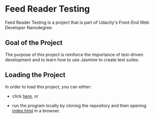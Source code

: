 # Feed Reader Testing

Feed Reader Testing is a project that is part of Udacity's Front-End Web Developer Nanodegree.

## Goal of the Project

The purpose of this project is reinforce the importance of test-driven development and to learn how to use Jasmine to create test suites.

## Loading the Project

In order to load this project, you can either:

* click [here](https://jenlyoung.github.io/frontend-nanodegree-feedreader/), or

* run the program locally by cloning the repository and then opening [index.html](index.html) in a browser.
